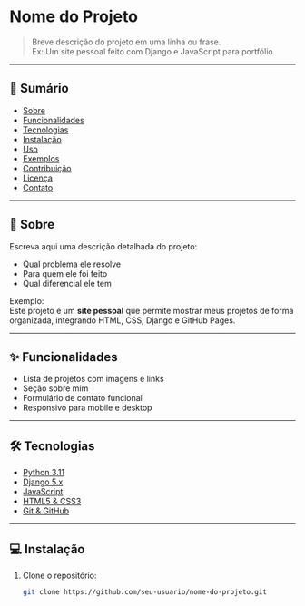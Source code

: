 # Nome do Projeto

> Breve descrição do projeto em uma linha ou frase.  
> Ex: Um site pessoal feito com Django e JavaScript para portfólio.

---

## 📝 Sumário

- [Sobre](#sobre)
- [Funcionalidades](#funcionalidades)
- [Tecnologias](#tecnologias)
- [Instalação](#instalação)
- [Uso](#uso)
- [Exemplos](#exemplos)
- [Contribuição](#contribuição)
- [Licença](#licença)
- [Contato](#contato)

---

## 🔹 Sobre

Escreva aqui uma descrição detalhada do projeto:  
- Qual problema ele resolve  
- Para quem ele foi feito  
- Qual diferencial ele tem  

Exemplo:  
Este projeto é um **site pessoal** que permite mostrar meus projetos de forma organizada, integrando HTML, CSS, Django e GitHub Pages.

---

## ✨ Funcionalidades

- Lista de projetos com imagens e links  
- Seção sobre mim  
- Formulário de contato funcional  
- Responsivo para mobile e desktop  

---

## 🛠 Tecnologias

- [Python 3.11](https://www.python.org/)  
- [Django 5.x](https://www.djangoproject.com/)  
- [JavaScript](https://developer.mozilla.org/pt-BR/docs/Web/JavaScript)  
- [HTML5 & CSS3](https://developer.mozilla.org/pt-BR/docs/Web/HTML)  
- [Git & GitHub](https://git-scm.com/)  

---

## 💻 Instalação

1. Clone o repositório:
   ```bash
   git clone https://github.com/seu-usuario/nome-do-projeto.git




 





